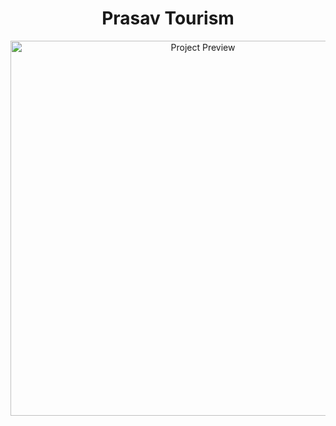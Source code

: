<h1 align="center">Prasav Tourism</h1>

<p align="center">
  <img src="../../public/images/screencapture-localhost-3001-2025-07-27-14_29_04.png" alt="Project Preview" width="600"/>
</p>
